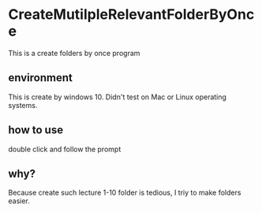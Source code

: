 # CreateMutilpleRelevantFolderByOnce
This is a create folders by once program

## environment
This is create by windows 10. Didn't test on Mac or Linux operating systems.

## how to use
double click and follow the prompt

## why?
Because create such lecture 1-10 folder is tedious, I triy to make folders easier.
